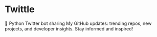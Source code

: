 # Twittle
🐍 Python Twitter bot sharing My GitHub updates: trending repos, new projects, and developer insights. Stay informed and inspired!
